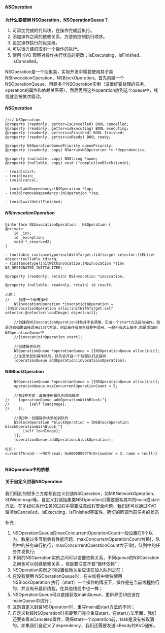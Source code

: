 ##### NSOperation



**为什么要使用 NSOperation、NSOperationQueue？**

1. 可添加完成的代码块，在操作完成后执行。
2. 添加操作之间的依赖关系，方便的控制执行顺序。
3. 设定操作执行的优先级。
4. 可以很方便的取消一个操作的执行。
5. 使用 KVO 观察对操作执行状态的更改：isExecuteing、isFinished、isCancelled。



NSOperation是一个抽象类，实际开发中需要使用其子类NSInvocationOperation、NSBlockOperation。首先创建一个NSOperationQueue，再建多个NSOperation实例（设置好要处理的任务、operation的属性和依赖关系等），然后再将这些operation放到这个queue中，线程就会被依次启动。



##### NSOperation

```
//// NSOperation
@property (readonly, getter=isCancelled) BOOL cancelled;
@property (readonly, getter=isExecuting) BOOL executing;
@property (readonly, getter=isFinished) BOOL finished;
@property (readonly, getter=isReady) BOOL ready;

@property NSOperationQueuePriority queuePriority;
@property (readonly, copy) NSArray<NSOperation *> *dependencies;

@property (nullable, copy) NSString *name;
@property (nullable, copy) void (^completionBlock)(void);

- (void)start;
- (void)main;
- (void)cancel;

- (void)addDependency:(NSOperation *)op;
- (void)removeDependency:(NSOperation *)op;

- (void)waitUntilFinished;
```



##### NSInvocationOperation

```
@interface NSInvocationOperation : NSOperation {
@private
    id _inv;
    id _exception;
    void *_reserved2;
}

- (nullable instancetype)initWithTarget:(id)target selector:(SEL)sel object:(nullable id)arg;
- (instancetype)initWithInvocation:(NSInvocation *)inv NS_DESIGNATED_INITIALIZER;

@property (readonly, retain) NSInvocation *invocation;

@property (nullable, readonly, retain) id result;
```

```
示例：
//    创建一个调用操作
    NSInvocationOperation *invocatioinOperation = [[NSInvocationOperation alloc]initWithTarget:self selector:@selector(loadImage) object:nil];
    
    //创建完NSInvocationOperation对象并不会调用，它由一个start方法启动操作，但是注意如果直接调用start方法，则此操作会在主线程中调用，一般不会这么操作,而是添加到NSOperationQueue中
    //[invocatioinOperation start];
    
    //创建操作队列
    NSOperationQueue *operationQueue = [[NSOperationQueue alloc]init];
    //注意添加到操作队后，队列会开启一个线程执行此操作
    [operationQueue addOperation:invocatioinOperation];
```



#### NSBlockOperation

```
    NSOperationQueue *operationQueue = [[NSOperationQueue alloc]init];
    operationQueue.maxConcurrentOperationCount = 5;
    
    //第1种方式：直接使用操队列添加操作
//    [operationQueue addOperationWithBlock:^{
//         [self loadImage];
//    }];
    
    //第2种：创建操作块添加到队列
    NSBlockOperation *blockOperation = [NSBlockOperation blockOperationWithBlock:^{
        [self loadImage];
    }];
    [operationQueue addOperation:blockOperation];
    
打印：
currentThread---<NSThread: 0x60000007f9c0>{number = 3, name = (null)}
    
```

#### NSOperation中的依赖





#### 关于自定义封装NSOperation

我们用到的很多三方库都自定义封装NSOperation，如MKNetworkOperation、SDWebImage等。自定义封装抽象类NSOperation只需要重写其中的main或start方法，在多线程执行任务的过程中需要注意线程安全问题，我们还可以通过KVO监听isCancelled、isExecuting、isFinished等属性，确切的回调当前任务的状态





补充：

1. NSOperationQueue的maxConcurrentOperationCount一般设置在5个以内，数量过多可能会有性能问题。maxConcurrentOperationCount为1时，队列中的任务串行执行，maxConcurrentOperationCount大于1时，队列中的任务并发执行;
2. 不同的NSOperation实例之间可以设置依赖关系，不同queue的NSOperation之间也可以创建依赖关系 ，但是要注意不要“循环依赖”；
3. NSOperation实例之间设置依赖关系应该在加入队列之前；
4. 在没有使用 NSOperationQueue时，在主线程中单独使用 NSBlockOperation 执行（start）一个操作的情况下，操作是在当前线程执行的，并没有开启新线程，在其他线程中也一样；
5. NSOperationQueue可以直接获取mainQueue，更新界面UI应该在mainQueue中进行；
6. 区别自定义封装NSOperation时，重写main或start方法的不同；
7. 自定义封装NSOperation时需要我们完全重载start，在start方法里面，我们还要查看isCanceled属性，确保start一个operation前，task是没有被取消的。如果我们自定义了dependency，我们还需要发送isReady的KVO通知。


